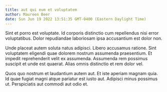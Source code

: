 ```yaml
---
title: aut qui eum et voluptatem
author: Maureen Beer
date: Sun Jun 19 2022 13:51:35 GMT-0400 (Eastern Daylight Time)
---
```

Sint et porro est voluptate. Id corporis distinctio cum repellendus nisi error voluptatibus. Dolor repudiandae laboriosam ipsa accusantium est dolor non.

 Unde placeat autem soluta natus adipisci. Libero accusamus ratione. Sint voluptatem eligendi quae dolorem nostrum assumenda praesentium. Et impedit reprehenderit velit ex assumenda. Assumenda rem possimus suscipit et unde est quaerat. Alias omnis distinctio et rem dolor vel.

 Quos quo nostrum et laudantium autem aut. Et iste aperiam magnam quia. Id quae fugiat magni atque pariatur est iusto aut. Adipisci minus possimus ut. Perspiciatis aut commodi aut odio et.